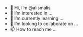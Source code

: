 - 👋 Hi, I’m @alismalis
- 👀 I’m interested in ...
- 🌱 I’m currently learning ...
- 💞️ I’m looking to collaborate on ...
- 📫 How to reach me ...

<!---
alismalis/alismalis is a ✨ special ✨ repository because its `README.md` (this file) appears on your GitHub profile.
You can click the Preview link to take a look at your changes.
--->
